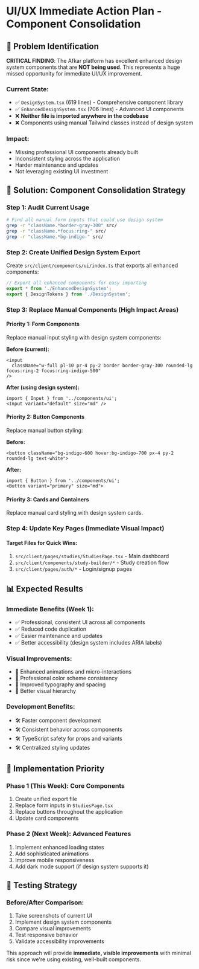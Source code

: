# UI/UX Immediate Action Plan - Component Consolidation

## 🎯 Problem Identification

**CRITICAL FINDING**: The Afkar platform has excellent enhanced design system components that are **NOT being used**. This represents a huge missed opportunity for immediate UI/UX improvement.

### Current State:
- ✅ `DesignSystem.tsx` (619 lines) - Comprehensive component library
- ✅ `EnhancedDesignSystem.tsx` (706 lines) - Advanced UI components  
- ❌ **Neither file is imported anywhere in the codebase**
- ❌ Components using manual Tailwind classes instead of design system

### Impact:
- Missing professional UI components already built
- Inconsistent styling across the application
- Harder maintenance and updates
- Not leveraging existing UI investment

## 🚀 Solution: Component Consolidation Strategy

### Step 1: Audit Current Usage
```bash
# Find all manual form inputs that could use design system
grep -r "className.*border-gray-300" src/
grep -r "className.*focus:ring-" src/
grep -r "className.*bg-indigo-" src/
```

### Step 2: Create Unified Design System Export
Create `src/client/components/ui/index.ts` that exports all enhanced components:

```typescript
// Export all enhanced components for easy importing
export * from './EnhancedDesignSystem';
export { DesignTokens } from './DesignSystem';
```

### Step 3: Replace Manual Components (High Impact Areas)

#### Priority 1: Form Components
Replace manual input styling with design system components:

**Before (current):**
```tsx
<input
  className="w-full pl-10 pr-4 py-2 border border-gray-300 rounded-lg focus:ring-2 focus:ring-indigo-500"
/>
```

**After (using design system):**
```tsx
import { Input } from '../components/ui';
<Input variant="default" size="md" />
```

#### Priority 2: Button Components
Replace manual button styling:

**Before:**
```tsx
<button className="bg-indigo-600 hover:bg-indigo-700 px-4 py-2 rounded-lg text-white">
```

**After:**
```tsx
import { Button } from '../components/ui';
<Button variant="primary" size="md">
```

#### Priority 3: Cards and Containers
Replace manual card styling with design system cards.

### Step 4: Update Key Pages (Immediate Visual Impact)

#### Target Files for Quick Wins:
1. `src/client/pages/studies/StudiesPage.tsx` - Main dashboard
2. `src/client/components/study-builder/*` - Study creation flow
3. `src/client/pages/auth/*` - Login/signup pages

## 📊 Expected Results

### Immediate Benefits (Week 1):
- ✅ Professional, consistent UI across all components
- ✅ Reduced code duplication
- ✅ Easier maintenance and updates
- ✅ Better accessibility (design system includes ARIA labels)

### Visual Improvements:
- 🎨 Enhanced animations and micro-interactions
- 🎨 Professional color scheme consistency
- 🎨 Improved typography and spacing
- 🎨 Better visual hierarchy

### Development Benefits:
- 🛠️ Faster component development
- 🛠️ Consistent behavior across components
- 🛠️ TypeScript safety for props and variants
- 🛠️ Centralized styling updates

## 🎯 Implementation Priority

### Phase 1 (This Week): Core Components
1. Create unified export file
2. Replace form inputs in `StudiesPage.tsx`
3. Replace buttons throughout the application
4. Update card components

### Phase 2 (Next Week): Advanced Features
1. Implement enhanced loading states
2. Add sophisticated animations
3. Improve mobile responsiveness
4. Add dark mode support (if design system supports it)

## 🧪 Testing Strategy

### Before/After Comparison:
1. Take screenshots of current UI
2. Implement design system components
3. Compare visual improvements
4. Test responsive behavior
5. Validate accessibility improvements

This approach will provide **immediate, visible improvements** with minimal risk since we're using existing, well-built components.
